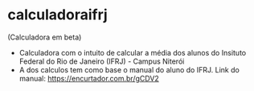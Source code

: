 # calculadoraifrj
(Calculadora em beta)
- Calculadora com o intuito de calcular a média dos alunos do Insituto Federal do Rio de Janeiro (IFRJ) - Campus Niterói
- A dos calculos tem como base o manual do aluno do IFRJ. Link do manual: https://encurtador.com.br/gCDV2
